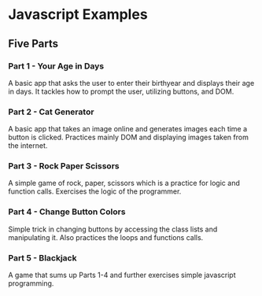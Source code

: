 # Javascript Examples

## Five Parts

### Part 1 - Your Age in Days

A basic app that asks the user to enter their birthyear and displays their age in days. It tackles how to prompt the user, utilizing buttons, and DOM.

### Part 2 - Cat Generator

A basic app that takes an image online and generates images each time a button is clicked. Practices mainly DOM and displaying images taken from the internet.

### Part 3 - Rock Paper Scissors

A simple game of rock, paper, scissors which is a practice for logic and function calls. Exercises the logic of the programmer.

### Part 4 - Change Button Colors

Simple trick in changing buttons by accessing the class lists and manipulating it. Also practices the loops and functions calls.

### Part 5 - Blackjack

A game that sums up Parts 1-4 and further exercises simple javascript programming.
